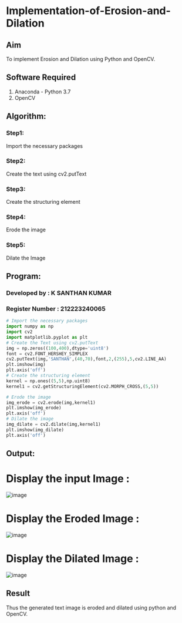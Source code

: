 # Implementation-of-Erosion-and-Dilation
## Aim
To implement Erosion and Dilation using Python and OpenCV.
## Software Required
1. Anaconda - Python 3.7
2. OpenCV
## Algorithm:
### Step1:
Import the necessary packages

### Step2:
Create the text using cv2.putText

### Step3:
Create the structuring element

### Step4:
Erode the image

### Step5:
Dilate the Image
 
## Program:
### Developed by : K SANTHAN KUMAR
### Register Number : 212223240065
``` Python
# Import the necessary packages
import numpy as np
import cv2
import matplotlib.pyplot as plt
# Create the Text using cv2.putText
img = np.zeros((100,400),dtype='uint8')
font = cv2.FONT_HERSHEY_SIMPLEX
cv2.putText(img,'SANTHAN',(40,70),font,2,(255),5,cv2.LINE_AA)
plt.imshow(img)
plt.axis('off')
# Create the structuring element
kernel = np.ones((5,5),np.uint8)
kernel1 = cv2.getStructuringElement(cv2.MORPH_CROSS,(5,5))

# Erode the image
img_erode = cv2.erode(img,kernel1)
plt.imshow(img_erode)
plt.axis('off')
# Dilate the image
img_dilate = cv2.dilate(img,kernel1)
plt.imshow(img_dilate)
plt.axis('off')
```
## Output:

# Display the input Image :
![image](https://github.com/SANTHAN-2006/erosion--dilation/assets/80164014/0178461f-40c5-4784-bacf-e6fbeba518d5)


# Display the Eroded Image :
![image](https://github.com/SANTHAN-2006/erosion--dilation/assets/80164014/cd240c3b-829b-44a9-8314-bff1cd271686)


# Display the Dilated Image :
![image](https://github.com/SANTHAN-2006/erosion--dilation/assets/80164014/060096fd-675f-41ac-b118-f608cd0759c1)


## Result
Thus the generated text image is eroded and dilated using python and OpenCV.
